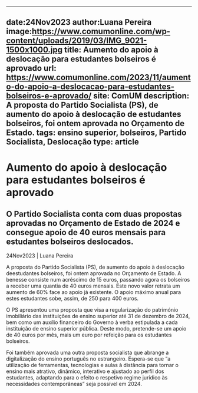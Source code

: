 
---
date:24Nov2023
author:Luana Pereira
image:https://www.comumonline.com/wp-content/uploads/2019/03/IMG_9021-1500x1000.jpg
title: Aumento do apoio à deslocação para estudantes bolseiros é aprovado
url: https://www.comumonline.com/2023/11/aumento-do-apoio-a-deslocacao-para-estudantes-bolseiros-e-aprovado/
site: ComUM
description: A proposta do Partido Socialista (PS), de aumento do apoio à deslocação de estudantes bolseiros, foi ontem aprovada no Orçamento de Estado.
tags: ensino superior, bolseiros, Partido Socialista, Deslocação
type: article
---


# Aumento do apoio à deslocação para estudantes bolseiros é aprovado

## O Partido Socialista conta com duas propostas aprovadas no Orçamento de Estado de 2024 e consegue apoio de 40 euros mensais para estudantes bolseiros deslocados.

24Nov2023 | Luana Pereira

A proposta do Partido Socialista (PS), de aumento do apoio à deslocação deestudantes bolseiros, foi ontem aprovada no Orçamento de Estado. A benesse consiste num acréscimo de 15 euros, passando agora os bolseiros a receber uma quantia de 40 euros mensais. Este novo valor retrata um aumento de 60% face ao apoio já existente. O apoio máximo anual para estes estudantes sobe, assim, de 250 para 400 euros.

O PS apresentou uma proposta que visa a regularização do património imobiliário das instituições de ensino superior até 31 de dezembro de 2024, bem como um auxílio financeiro do Governo à verba estipulada a cada instituição de ensino superior pública. Deste modo, pretende-se um apoio de 40 euros por mês, mais um euro por refeição para os estudantes bolseiros.

Foi também aprovada uma outra proposta socialista que abrange a digitalização do ensino português no estrangeiro. Espera-se que “a utilização de ferramentas, tecnologias e aulas à distância para tornar o ensino mais atrativo, dinâmico, interativo e ajustado ao perfil dos estudantes, adaptando para o efeito o respetivo regime jurídico às necessidades contemporâneas” seja possível em 2024.

